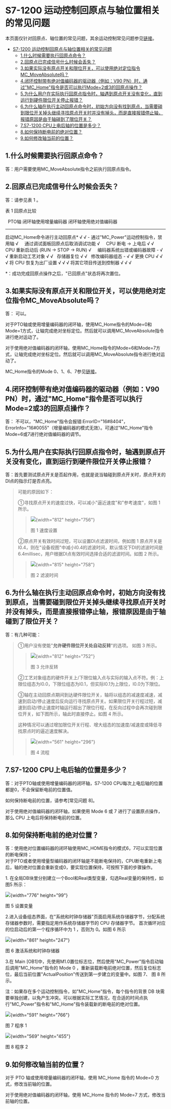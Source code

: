 # S7-1200 运动控制回原点与轴位置相关的常见问题

本页面仅针对回原点、轴位置的常见问题，其余运动控制常见问题参见[链接](01-FAQ.md)。

- [S7-1200 运动控制回原点与轴位置相关的常见问题](#s7-1200-运动控制回原点与轴位置相关的常见问题)
  - [1.什么时候需要执行回原点命令？](#1什么时候需要执行回原点命令)
  - [2.回原点已完成信号什么时候会丢失？](#2回原点已完成信号什么时候会丢失)
  - [3.如果实际没有原点开关和限位开关，可以使用绝对定位指令MC\_MoveAbsolute吗？](#3如果实际没有原点开关和限位开关可以使用绝对定位指令mc_moveabsolute吗)
  - [4.闭环控制带有绝对值编码器的驱动器（例如：V90 PN）时，通过"MC\_Home"指令是否可以执行Mode=2或3的回原点操作？](#4闭环控制带有绝对值编码器的驱动器例如v90-pn时通过mc_home指令是否可以执行mode2或3的回原点操作)
  - [5.为什么用户在实际执行回原点指令时，轴遇到原点开关没有变化，直到运行到硬件限位开关停止报错？](#5为什么用户在实际执行回原点指令时轴遇到原点开关没有变化直到运行到硬件限位开关停止报错)
  - [6.为什么轴在执行主动回原点命令时，初始方向没有找到原点，当需要碰到限位开关掉头继续寻找原点开关时并没有掉头，而是直接报错停止轴，报错原因是由于轴碰到了限位开关？](#6为什么轴在执行主动回原点命令时初始方向没有找到原点当需要碰到限位开关掉头继续寻找原点开关时并没有掉头而是直接报错停止轴报错原因是由于轴碰到了限位开关)
  - [7.S7-1200 CPU上电后轴的位置是多少？](#7s7-1200-cpu上电后轴的位置是多少)
  - [8.如何保持断电前的绝对位置？](#8如何保持断电前的绝对位置)
  - [9.如何修改轴当前的位置？](#9如何修改轴当前的位置)

## 1.什么时候需要执行回原点命令？

答：用户需要使用MC_MoveAbsolute指令之前执行回原点指令。

## 2.回原点已完成信号什么时候会丢失？ 

答：请参见表 1 。

表 1 回原点比较

                                          PTO轴   闭环轴使用增量编码器   闭环轴使用绝对值编码器
  --------------------------------------- ------- ---------------------- ------------------------
  启动MC_Home命令进行主动回原点\*         √       √                      \-
  通过\"MC_Power\"运动控制指令，禁用轴    √                               
  通过调试面板回原点后取消调试功能        √                               
  CPU 断电 -\> 上电后                     √       √                       
  CPU 重新启动后 (RUN -\> STOP -\> RUN)   √                               
  编码器系统出错或编码器故障              \-      √                      √
  重新启动工艺对象                        √       √                       
  存储器复位                              √       √                       
  修改编码器组态                          \-      √                      √
  更换 CPU                                √       √                      √
  将 CPU 恢复为出厂设置                   √       √                      √
  将其它项目传送到控制器                  √       √                      √

\*：成功完成回原点操作之后，\"已回原点\"状态将再次置位。

## 3.如果实际没有原点开关和限位开关，可以使用绝对定位指令MC_MoveAbsolute吗？ 

答： 可以。

对于PTO轴或使用增量编码器的闭环轴，使用MC_Home指令的Mode=0和Mode=1方式，让轴完成绝对坐标定位。然后就可以调用MC_MoveAbsolute指令进行绝对运动了。

对于使用绝对值编码器的闭环轴，使用MC_Home指令的Mode=6和Mode=7方式，让轴完成绝对坐标定位。然后就可以调用MC_MoveAbsolute指令进行绝对运动了。

MC_Home指令的Mode
0、1、6、7参见[链接](../06-Instruction/04-MC_Home.md)。

## 4.闭环控制带有绝对值编码器的驱动器（例如：V90 PN）时，通过"MC_Home"指令是否可以执行Mode=2或3的回原点操作？
答：
不可以，"MC_Home"指令会报错:ErrorID="16#8404"，ErrorInfo="16#0055"（增量编码器的模式无效）。可通过"MC_Home"指令Mode=6或7进行绝对值编码器的调节。

## 5.为什么用户在实际执行回原点指令时，轴遇到原点开关没有变化，直到运行到硬件限位开关停止报错？ 

答：首先要测试原点开关是否起作用，也就是说当轴碰到原点开关时，原点开关的DI点的指示灯是否点亮。

> 可能的原因如下：
>
> ①寻找原点开关的速度过快，可以减小"逼近速度"和"参考速度"，如图 1 所示。
>
> > ![](images/2-01.jpg){width="812" height="756"}
> >
> > 图 1 速度设置
>
> ②原点开关有效时间过短，可以设置DI点滤波时间，例如图 1
> 原点开关是I0.4，则在"设备视图"中减小I0.4的滤波时间，默认情况下DI的滤波时间是6.4millisec，用户根据DI点有效时间选择合适的滤波时间。如图
> 2 所示。
>
> > ![](images/2-02.jpg){width="815" height="758"}
> >
> > 图 2 滤波时间

## 6.为什么轴在执行主动回原点命令时，初始方向没有找到原点，当需要碰到限位开关掉头继续寻找原点开关时并没有掉头，而是直接报错停止轴，报错原因是由于轴碰到了限位开关？ 
答：有几种可能：

> ①用户没有使能"**允许硬件限位开关处自动反转**"的选项。 如图 3 所示。
>
> > ![](images/2-03.jpg){width="812" height="752"}
> >
> > 图 3 允许反转
>
> ②工艺对象组态的硬件开关上/下限位输入点与实际的输入点不符。例：上限位组态为I0.0，下限位组态为I0.1，但实际I0.1为上限位，I0.0为下限位。
>
> ③轴在主动回原点期间到达硬件限位开关，轴将以组态的减速度减速，减速到启动/停止速度后反向运行寻找原点开关。如果限位开关行程过短，减速到启动/停止速度时轴运行超出了限位行程，在反向过程中会再次碰到限位开关，如下图所示，轴此时直接停止。如图
> 4 所示。
>
> 这种情况可以通过增加限位开关行程、增大组态的加速度/减速度或降低寻找原点时的逼近速度解决。
>
> > ![](images/2-04.png){width="561" height="296"}
> >
> > 图 4 流程

## 7.S7-1200 CPU上电后轴的位置是多少？

答：对于PTO轴或使用增量编码器的闭环轴，S7-1200
CPU每次上电后轴的位置都是0，不会保留断电前的位置值。

如何保持断电前的位置，请参考[常见问题 8]。

对于使用绝对值编码器的闭环轴，如果使用 Mode 6 或 7
进行了设置原点操作，那么 CPU 上电后将保持断电前的位置。

## 8.如何保持断电前的绝对位置？

答：使用绝对位置编码器的闭环轴使用MC_HOME指令的模式6，7可以实现位置的断电保持；\
对于PTO或者使用增量型编码器的闭环轴是不能断电保持的，CPU断电重新上电后，轴的绝对位置会重新变成0，要实现位置保持，可按照下面的步骤操作。

1\.
在全局DB块里分别建立一个Bool和Real类型变量，勾选Real变量的保持性，如图5
所示：

![](images/2-05.png){width="776" height="99"}

图 5 设置变量

2.进入设备组态界面，在\"系统和时钟存储器\"页面启用系统存储器字节，分配系统存储器参数时，需要指定用作系统存储器字节的
CPU 存储器字节。 首次循环对应的位启动后的第一个程序循环中为 1 ，否则为
0。如图 6 所示

![](images/2-06.png){width="861" height="247"}

图 6 激活系统和时钟存储器

3.在 Main
\[OB1\]中，先使用M1.0置位标志位，然后使用"MC_Power"指令启动轴后调用"MC_Home"指令的
Mode 0
，重新装载断电前绝对位置，然后复位标志位，最后当前位置"ActualPosition"传送到第一步建立的变量中。如图
7、 图 8 所示。

注：如果存在多个运动控制指令，如"MC_Home"指令，每个指令的背景 DB
块需要单独创建，以免产生冲突。可以根据实际工艺情况，在合适的时间点执行"MC_Power"指令和"MC_Home"指令装载新的断电前的绝对位置。

![](images/2-07.png){width="591" height="766"}

图 7 程序 1

![](images/2-08.png){width="569" height="455"}

图 8 程序 2

## 9.如何修改轴当前的位置？ 

对于 PTO 轴或使用增量编码器的闭环轴，使用 MC_Home 指令的 Mode=0
方式，修改当前轴的位置。

对于使用绝对值编码器的闭环轴，使用 MC_Home 指令的 Mode=7
方式，修改当前轴的位置。
